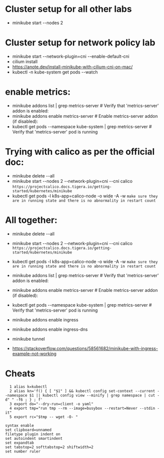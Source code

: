 # Cluster setup for all other labs
- minikube start --nodes 2


# Cluster setup for network policy lab
- minikube start --network-plugin=cni --enable-default-cni
- cilium install
- https://anote.dev/install-minikube-with-cilium-cni-on-mac/
- kubectl -n kube-system get pods --watch

# enable metrics:
- minikube addons list | grep metrics-server # Verify that 'metrics-server' addon is enabled:
- minikube addons enable metrics-server  # Enable metrics-server addon (if disabled):
- kubectl get pods --namespace kube-system | grep metrics-server # Verify that 'metrics-server' pod is running

# Trying with calico as per the official doc:
- minikube delete --all 
- minikube start --nodes 2 --network-plugin=cni --cni calico `https://projectcalico.docs.tigera.io/getting-started/kubernetes/minikube`
- kubectl get pods -l k8s-app=calico-node -o wide -A -w `make sure they are in running state and there is no abnormality in restart count`



# All together:
- minikube delete --all 
- minikube start --nodes 2 --network-plugin=cni --cni calico `https://projectcalico.docs.tigera.io/getting-started/kubernetes/minikube`
- kubectl get pods -l k8s-app=calico-node -o wide -A -w `make sure they are in running state and there is no abnormality in restart count`

- minikube addons list | grep metrics-server # Verify that 'metrics-server' addon is enabled:
- minikube addons enable metrics-server  # Enable metrics-server addon (if disabled):
- kubectl get pods --namespace kube-system | grep metrics-server # Verify that 'metrics-server' pod is running

- minikube addons enable ingress
- minikube addons enable ingress-dns
- minikube tunnel
- https://stackoverflow.com/questions/58561682/minikube-with-ingress-example-not-working

# Cheats
```
  1 alias k=kubectl
  2 alias kn='f() { [ "$1" ] && kubectl config set-context --current --namespace $1 || kubectl config view --minify | grep namespace | cut -d" " -f6 ; } ; f'
  3 export do="--dry-run=client -o yaml"
  4 export tmp="run tmp --rm --image=busybox --restart=Never --stdin -it"
  5 export rc="$tmp -- wget -O- "
```

```
syntax enable
set clipboard=unnamed
filetype plugin indent on
set autoindent smartindent
set expandtab
set tabstop=2 softtabstop=2 shiftwidth=2
set number ruler
```